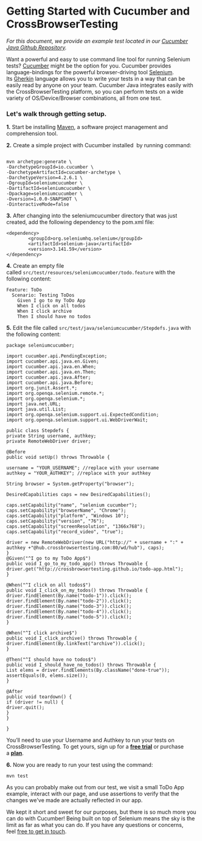 <h1><strong>Getting Started with Cucumber and CrossBrowserTesting</strong></h1>
<em>For this document, we provide an example test located in our <a href="https://github.com/crossbrowsertesting/selenium-cucumber-java">Cucumber Java Github Repository</a>.</em>

Want a powerful and easy to use command line tool for running Selenium tests? <a href="https://github.com/cucumber/cucumber-js">Cucumber</a> might be the option for you. Cucumber provides language-bindings for the powerful browser-driving tool <a href="http://www.seleniumhq.org/docs/" rel="nofollow">Selenium</a>. Its <a href="https://docs.cucumber.io/gherkin/" rel="nofollow">Gherkin</a> language allows you to write your tests in a way that can be easily read by anyone on your team. Cucumber Java integrates easily with the CrossBrowserTesting platform, so you can perform tests on a wide variety of OS/Device/Browser combinations, all from one test.
<h3>Let's walk through getting setup.</h3>
<strong>1.</strong> Start be installing <a href="https://maven.apache.org/download.cgi">Maven</a>, a software project management and comprehension tool.

<strong>2.</strong> Create a simple project with Cucumber installed  by running command:
<pre><code>
mvn archetype:generate \
-DarchetypeGroupId=io.cucumber \
-DarchetypeArtifactId=cucumber-archetype \
-DarchetypeVersion=4.2.6.1 \
-DgroupId=seleniumcucumber \
-DartifactId=seleniumcucumber \
-Dpackage=seleniumcucumber \
-Dversion=1.0.0-SNAPSHOT \
-DinteractiveMode=false
</code></pre>
<strong>3.</strong> After changing into the seleniumcucumber directory that was just created, add the following dependency to the pom.xml file:
<pre><code>&lt;dependency&gt;
        &lt;groupId&gt;org.seleniumhq.selenium&lt;/groupId&gt;
        &lt;artifactId&gt;selenium-java&lt;/artifactId&gt;
        &lt;version&gt;3.141.59&lt;/version&gt;
&lt;/dependency&gt;  
</code></pre>
<strong>4.</strong> Create an empty file called <span class="text-java"><code>src/test/resources/seleniumcucumber/todo.feature</code></span> with the following content:
<pre><code>Feature: ToDo
  Scenario: Testing ToDos
    Given I go to my ToDo App
    When I click on all todos
    When I click archive
    Then I should have no todos</code></pre>
<strong>5.</strong> Edit the file called <span class="text-java"><code>src/test/java/seleniumcucumber/Stepdefs.java</code></span> with the following content:
<pre><code>package seleniumcucumber;

import cucumber.api.PendingException;
import cucumber.api.java.en.Given;
import cucumber.api.java.en.When;
import cucumber.api.java.en.Then;
import cucumber.api.java.After;
import cucumber.api.java.Before;
import org.junit.Assert.*;
import org.openqa.selenium.remote.*;
import org.openqa.selenium.*;
import java.net.URL;
import java.util.List;
import org.openqa.selenium.support.ui.ExpectedCondition;
import org.openqa.selenium.support.ui.WebDriverWait;

public class Stepdefs {
private String username, authkey;
private RemoteWebDriver driver;

@Before
public void setUp() throws Throwable {

username = "YOUR_USERNAME"; //replace with your username
authkey = "YOUR_AUTHKEY"; //replace with your authkey

String browser = System.getProperty("browser");

DesiredCapabilities caps = new DesiredCapabilities();

caps.setCapability("name", "selenium cucumber");
caps.setCapability("browserName", "Chrome");
caps.setCapability("platform", "Windows 10");
caps.setCapability("version", "76");
caps.setCapability("screenResolution", "1366x768");
caps.setCapability("record_video", "true");

driver = new RemoteWebDriver(new URL("http://" + username + ":" + authkey +"@hub.crossbrowsertesting.com:80/wd/hub"), caps);
}
@Given("^I go to my ToDo App$")
public void I_go_to_my_todo_app() throws Throwable {
driver.get("http://crossbrowsertesting.github.io/todo-app.html");
}

@When("^I click on all todos$")
public void I_click_on_my_todos() throws Throwable {
driver.findElement(By.name("todo-1")).click();
driver.findElement(By.name("todo-2")).click();
driver.findElement(By.name("todo-3")).click();
driver.findElement(By.name("todo-4")).click();
driver.findElement(By.name("todo-5")).click();
}

@When("^I click archive$")
public void I_click_archive() throws Throwable {
driver.findElement(By.linkText("archive")).click();
}

@Then("^I should have no todos$")
public void I_should_have_no_todos() throws Throwable {
List elems = driver.findElements(By.className("done-true"));
assertEquals(0, elems.size());
}

@After
public void teardown() {
if (driver != null) {
driver.quit();
}
}

}
</code></pre>
<div class="blue-alert">

You’ll need to use your Username and Authkey to run your tests on CrossBrowserTesting. To get yours, sign up for a <a href="https://crossbrowsertesting.com/freetrial"><b>free trial</b></a> or purchase a <a href="https://crossbrowsertesting.com/pricing"><b>plan</b></a>.

</div>
<strong>6.</strong> Now you are ready to run your test using the command:
<pre><code>mvn test</code></pre>
As you can probably make out from our test, we visit a small ToDo App example, interact with our page, and use assertions to verify that the changes we've made are actually reflected in our app.

We kept it short and sweet for our purposes, but there is so much more you can do with Cucumber! Being built on top of Selenium means the sky is the limit as far as what you can do. If you have any questions or concerns, feel <a href="mailto:info@crossbrowsertesting.com">free to get in touch</a>.
